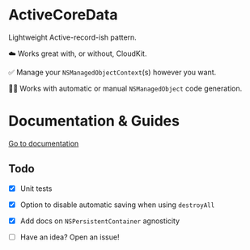 
# ActiveCoreData

Lightweight Active-record-ish pattern.

☁️ Works great with, or without, CloudKit.

✅ Manage your `NSManagedObjectContext`(s) however you want.

👨‍💻 Works with automatic or manual `NSManagedObject` code generation.

# Documentation & Guides

[Go to documentation](https://activecoredata.readme.io/)

## Todo
- [x] Unit tests
- [x] Option to disable automatic saving when using `destroyAll`
- [x] Add docs on `NSPersistentContainer` agnosticity
- [ ] Have an idea? Open an issue!

